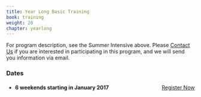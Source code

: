 ```yaml
---
title: Year Long Basic Training
book: training
weight: 20
chapter: yearlong
---
```

<div class="row">
    <div class="col col-sm-7">
        <p>For program description, see the Summer Intensive above. Please <a href="/contact">Contact Us</a> if you are interested in participating in this program, and we will send you information via email.</p>
    </div>
    <div class="col col-sm-5">
        <div class="panel panel-default">
          <div class="panel-heading">
            <h3 class="panel-title header-title">Dates</h3>
          </div>
          <div class="panel-body">
            <ul class="list-group">
              <li class="list-group-item">
                <a href="/register" class="btn btn-primary" style="float:right">Register Now</a>
                <h4>6 weekends starting in January 2017</h4>
              </li>
            </ul>
          </div>
        </div>
    </div>
</div>
